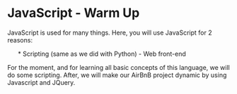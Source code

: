 <h1>JavaScript - Warm Up</h1>

<p>
JavaScript is used for many things. Here, you will use JavaScript for 2 reasons:
<ul>
	* Scripting (same as we did with Python)
	- Web front-end
</ul>
For the moment, and for learning all basic concepts of this language, we will do some scripting. 
After, we will make our AirBnB project dynamic by using Javascript and JQuery.
</p>

